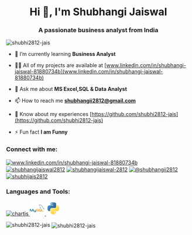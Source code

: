 <h1 align="center">Hi 👋, I'm Shubhangi Jaiswal</h1>
<h3 align="center">A passionate business analyst from India</h3>

<p align="left"> <img src="https://komarev.com/ghpvc/?username=shubhi2812-jais&label=Profile%20views&color=0e75b6&style=flat" alt="shubhi2812-jais" /> </p>

- 🌱 I’m currently learning **Business Analyst**

- 👨‍💻 All of my projects are available at [www.linkedin.com/in/shubhangi-jaiswal-81880734b](www.linkedin.com/in/shubhangi-jaiswal-81880734b)

- 🔭 Ask me about **MS Excel,SQL & Data Analyst**

- 📫 How to reach me **shubhangii2812@gmail.com**

- 📄 Know about my experiences [https://github.com/shubhi2812-jais](https://github.com/shubhi2812-jais)

- ⚡ Fun fact **I am Funny**

<h3 align="left">Connect with me:</h3>
<p align="left">
<a href="https://linkedin.com/in/www.linkedin.com/in/shubhangi-jaiswal-81880734b" target="blank"><img align="center" src="https://raw.githubusercontent.com/rahuldkjain/github-profile-readme-generator/master/src/images/icons/Social/linked-in-alt.svg" alt="www.linkedin.com/in/shubhangi-jaiswal-81880734b" height="30" width="40" /></a>
<a href="https://kaggle.com/shubhangijaiswal2812" target="blank"><img align="center" src="https://raw.githubusercontent.com/rahuldkjain/github-profile-readme-generator/master/src/images/icons/Social/kaggle.svg" alt="shubhangijaiswal2812" height="30" width="40" /></a>
<a href="https://www.youtube.com/c/shubhangijaiswal-2812" target="blank"><img align="center" src="https://raw.githubusercontent.com/rahuldkjain/github-profile-readme-generator/master/src/images/icons/Social/youtube.svg" alt="shubhangijaiswal-2812" height="30" width="40" /></a>
<a href="https://www.hackerrank.com/@shubhangii2812" target="blank"><img align="center" src="https://raw.githubusercontent.com/rahuldkjain/github-profile-readme-generator/master/src/images/icons/Social/hackerrank.svg" alt="@shubhangii2812" height="30" width="40" /></a>
<a href="https://www.leetcode.com/shubhijais2812" target="blank"><img align="center" src="https://raw.githubusercontent.com/rahuldkjain/github-profile-readme-generator/master/src/images/icons/Social/leet-code.svg" alt="shubhijais2812" height="30" width="40" /></a>
</p>

<h3 align="left">Languages and Tools:</h3>
<p align="left"> <a href="https://www.chartjs.org" target="_blank" rel="noreferrer"> <img src="https://www.chartjs.org/media/logo-title.svg" alt="chartjs" width="40" height="40"/> </a> <a href="https://www.mysql.com/" target="_blank" rel="noreferrer"> <img src="https://raw.githubusercontent.com/devicons/devicon/master/icons/mysql/mysql-original-wordmark.svg" alt="mysql" width="40" height="40"/> </a> <a href="https://www.python.org" target="_blank" rel="noreferrer"> <img src="https://raw.githubusercontent.com/devicons/devicon/master/icons/python/python-original.svg" alt="python" width="40" height="40"/> </a> </p>

<p><img align="left" src="https://github-readme-stats.vercel.app/api/top-langs?username=shubhi2812-jais&show_icons=true&locale=en&layout=compact" alt="shubhi2812-jais" /></p>

<p>&nbsp;<img align="center" src="https://github-readme-stats.vercel.app/api?username=shubhi2812-jais&show_icons=true&locale=en" alt="shubhi2812-jais" /></p>

